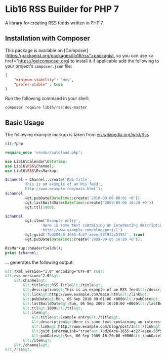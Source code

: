 # Lib16 RSS Builder for PHP 7
A library for creating RSS feeds written in PHP 7.


## Installation with Composer
This package is available on [Composer](https://packagist.org/packages/lib16/rss">packagist</a>, so you can use <a href="https://getcomposer.org) to install it.If applicable add the following to your project's `composer.json` file:

```json
{
    "minimum-stability": "dev",
    "prefer-stable" : true
}
```
Run the following command in your shell:

```
composer require lib16/rss:dev-master
```

## Basic Usage
The following example markup is taken from [en.wikipedia.org/wiki/Rss](https://en.wikipedia.org/wiki/Rss)

```php
&lt;?php

require_once 'vendor/autoload.php';

use Lib16\Calendar\DateTime;
use Lib16\RSS\Channel;
use Lib16\RSS\RssMarkup;

$channel = Channel::create('RSS Title',
        'This is an example of an RSS feed',
        'http://www.example.com/main.html');
$channel
        -&gt;pubDate(DateTime::create('2010-09-06 00:01 +0'))
        -&gt;lastBuildDate(DateTime::create('2009-09-06 16:20 +0'))
        -&gt;ttl(1800);

$channel
        -&gt;item('Example entry',
                'Here is some text containing an interesting description.',
                'http://www.example.com/blog/post/1')
        -&gt;guid('7bd204c6-1655-4c27-aeee-53f933c5395f', true)
        -&gt;pubDate(DateTime::create('2009-09-06 16:20 +0'));

RssMarkup::headerfields();
print $channel;
```
… generates the following output:

```xml
&lt;?xml version="1.0" encoding="UTF-8" ?&gt;
&lt;rss version="2.0"&gt;
    &lt;channel&gt;
        &lt;title&gt;RSS Title&lt;/title&gt;
        &lt;description&gt;This is an example of an RSS feed&lt;/description&gt;
        &lt;link&gt;http://www.example.com/main.html&lt;/link&gt;
        &lt;pubDate&gt;Mon, 06 Sep 2010 00:01:00 +0000&lt;/pubDate&gt;
        &lt;lastBuildDate&gt;Sun, 06 Sep 2009 16:20:00 +0000&lt;/lastBuildDate&gt;
        &lt;ttl&gt;1800&lt;/ttl&gt;
        &lt;item&gt;
            &lt;title&gt;Example entry&lt;/title&gt;
            &lt;description&gt;Here is some text containing an interesting description.&lt;/description&gt;
            &lt;link&gt;http://www.example.com/blog/post/1&lt;/link&gt;
            &lt;guid isPermaLink="true"&gt;7bd204c6-1655-4c27-aeee-53f933c5395f&lt;/guid&gt;
            &lt;pubDate&gt;Sun, 06 Sep 2009 16:20:00 +0000&lt;/pubDate&gt;
        &lt;/item&gt;
    &lt;/channel&gt;
&lt;/rss&gt;
```